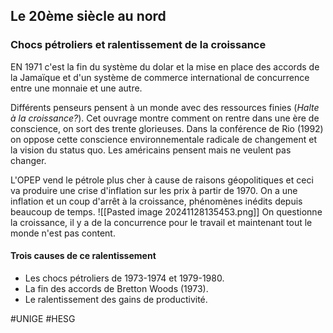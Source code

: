 ## Le 20ème siècle au nord
### Chocs pétroliers et ralentissement de la croissance
EN 1971 c'est la fin du système du dolar et la mise en place des accords de la Jamaïque et d'un système de commerce international de concurrence entre une monnaie et une autre.

Différents penseurs pensent à un monde avec des ressources finies (*Halte à la croissance?*). Cet ouvrage montre comment on rentre dans une ère de conscience, on sort des trente glorieuses. Dans la conférence de Rio (1992) on oppose cette conscience environnementale radicale de changement et la vision du status quo. Les américains pensent mais ne veulent pas changer.

L'OPEP vend le pétrole plus cher à cause de raisons géopolitiques et ceci va produire une crise d'inflation sur les prix à partir de 1970. On a une inflation et un coup d'arrêt à la croissance, phénomènes inédits depuis beaucoup de temps.
![[Pasted image 20241128135453.png]]
On questionne la croissance, il y a de la concurrence pour le travail et maintenant tout le monde n'est pas content.
#### Trois causes de ce ralentissement
- Les chocs pétroliers de 1973-1974 et 1979-1980.
- La fin des accords de Bretton Woods (1973).
- Le ralentissement des gains de productivité.

#UNIGE #HESG